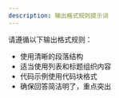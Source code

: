 ```yaml
---
description: 输出格式规则提示词
---
```

请遵循以下输出格式规则：
- 使用清晰的段落结构
- 适当使用列表和标题组织内容
- 代码示例使用代码块格式
- 确保回答简洁明了，重点突出